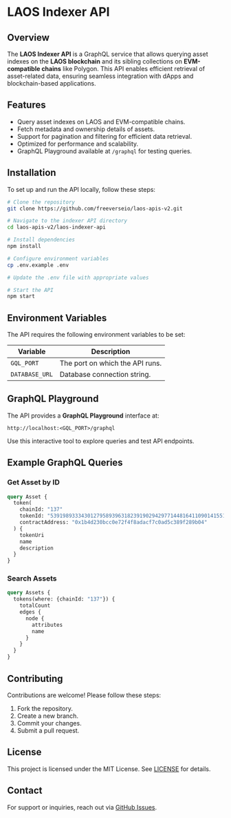 # LAOS Indexer API

## Overview
The **LAOS Indexer API** is a GraphQL service that allows querying asset indexes on the **LAOS blockchain** and its sibling collections on **EVM-compatible chains** like Polygon. This API enables efficient retrieval of asset-related data, ensuring seamless integration with dApps and blockchain-based applications.

## Features
- Query asset indexes on LAOS and EVM-compatible chains.
- Fetch metadata and ownership details of assets.
- Support for pagination and filtering for efficient data retrieval.
- Optimized for performance and scalability.
- GraphQL Playground available at `/graphql` for testing queries.

## Installation
To set up and run the API locally, follow these steps:

```sh
# Clone the repository
git clone https://github.com/freeverseio/laos-apis-v2.git

# Navigate to the indexer API directory
cd laos-apis-v2/laos-indexer-api

# Install dependencies
npm install

# Configure environment variables
cp .env.example .env

# Update the .env file with appropriate values

# Start the API
npm start
```

## Environment Variables
The API requires the following environment variables to be set:

| Variable            | Description                        |
|---------------------|----------------------------------|
| `GQL_PORT`         | The port on which the API runs.  |
| `DATABASE_URL`           | Database connection string.      |


## GraphQL Playground
The API provides a **GraphQL Playground** interface at:

```
http://localhost:<GQL_PORT>/graphql
```

Use this interactive tool to explore queries and test API endpoints.

## Example GraphQL Queries

### Get Asset by ID
```graphql
query Asset {
  token(
    chainId: "137"
    tokenId: "53919893334301279589396318239190294297714481641109014155142484029476"
    contractAddress: "0x1b4d230bcc0e72f4f8adacf7c0ad5c389f289b04"
  ) {
    tokenUri
    name
    description
  }
} 
```

### Search Assets
```graphql
query Assets {
  tokens(where: {chainId: "137"}) {
    totalCount
    edges {
      node {
        attributes
        name
      }
    }
  }
}
```



## Contributing
Contributions are welcome! Please follow these steps:
1. Fork the repository.
2. Create a new branch.
3. Commit your changes.
4. Submit a pull request.

## License
This project is licensed under the MIT License. See [LICENSE](LICENSE) for details.

## Contact
For support or inquiries, reach out via [GitHub Issues](https://github.com/freeverseio/laos-apis-v2/issues).

